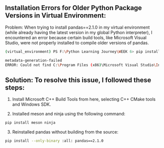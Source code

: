 ## Installation Errors for Older Python Package Versions in Virtual Environment:
Problem: When trying to install pandas==2.1.0 in my virtual environment (while already having the latest version in my global Python interpreter), I encountered an error because certain build tools, like Microsoft Visual Studio, were not properly installed to compile older versions of pandas.

```bash
(virtual_environment) PS F:\Python Learning Journey\WEEK 6> pip install pandas==2.1.0

metadata-generation-failed  
ERROR: Could not find C:\Program Files (x86)\Microsoft Visual Studio\Installer\vswhere.exe
```
## Solution: To resolve this issue, I followed these steps:

1. Install Microsoft C++ Build Tools from here, selecting C++ CMake tools and Windows SDK.

2. Installed meson and ninja using the following command:
   
```bash
pip install meson ninja 
```

3. Reinstalled pandas without building from the source:

```bash
pip install --only-binary :all: pandas==2.1.0
```
